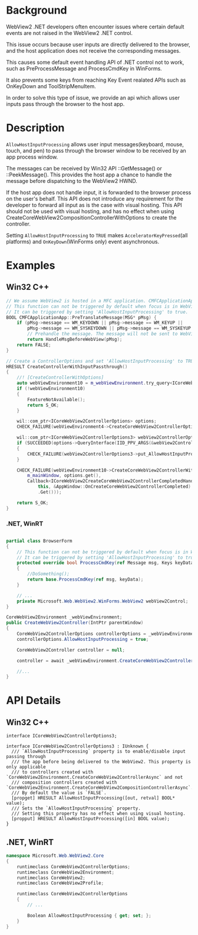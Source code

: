 # Background
WebView2 .NET developers often encounter issues where certain default events are not raised in the WebView2 .NET control. 

This issue occurs because user inputs are directly delivered to the browser, and the host application does not receive the corresponding messages. 

This causes some default event handling API of .NET control not to work, such as PreProcessMessage and ProcessCmdKey in WinForms.

It also prevents some keys from reaching Key Event realated APIs such as OnKeyDown and ToolStripMenuItem.

In order to solve this type of issue, we provide an api which allows user inputs pass through the browser to the host app.

# Description
`AllowHostInputProcessing` allows user input messages(keyboard, mouse, touch, and pen) to pass through the browser window to be received by an app process window.

The messages can be received by Win32 API ::GetMessage() or ::PeekMessage(). This provides the host app a chance to handle the message before dispatching to the WebView2 HWND.

If the host app does not handle input, it is forwarded to the browser process on the user's behalf. This API does not introduce any requirement for the developer to forward all input as is the case with visual hosting. This API should not be used with visual hosting, and has no effect when using  CreateCoreWebView2CompositionControllerWithOptions to create the controller.

Setting `AllowHostInputProcessing` to `TRUE` makes `AcceleratorKeyPressed`(all platforms) and `OnKeyDown`(WinForms only) event asynchronous.

# Examples
## Win32 C++
```cpp
// We assume WebView2 is hosted in a MFC application. CMFCApplicationApp is a CWinApp.
// This function can not be triggered by default when focus is in WebView.
// It can be triggered by setting 'AllowHostInputProcessing' to true.
BOOL CMFCApplicationApp::PreTranslateMessage(MSG* pMsg) {
    if (pMsg->message == WM_KEYDOWN || pMsg->message == WM_KEYUP ||
        pMsg->message == WM_SYSKEYDOWN || pMsg->message == WM_SYSKEYUP && webview_has_focus_)
        // Prehandle the message. The message will not be sent to WebView if return TRUE.
        return HandleMsgBeforeWebView(pMsg);
    return FALSE;
}

// Create a ControllerOptions and set 'AllowHostInputProcessing' to TRUE.
HRESULT CreateControllerWithInputPassthrough()
{
    //! [CreateControllerWithOptions]
    auto webViewEnvironment10 = m_webViewEnvironment.try_query<ICoreWebView2Environment10>();
    if (!webViewEnvironment10)
    {
        FeatureNotAvailable();
        return S_OK;
    }

    wil::com_ptr<ICoreWebView2ControllerOptions> options;
    CHECK_FAILURE(webViewEnvironment4->CreateCoreWebView2ControllerOptions(options.GetAddressOf()));

    wil::com_ptr<ICoreWebView2ControllerOptions3> webView2ControllerOptions3;
    if (SUCCEEDED(options->QueryInterface(IID_PPV_ARGS(&webView2ControllerOptions3))))
    {
        CHECK_FAILURE(webView2ControllerOptions3->put_AllowHostInputProcessing(TRUE));
    }

    CHECK_FAILURE(webViewEnvironment10->CreateCoreWebView2ControllerWithOptions(
        m_mainWindow, options.get(),
        Callback<ICoreWebView2CreateCoreWebView2ControllerCompletedHandler>(
            this, &AppWindow::OnCreateCoreWebView2ControllerCompleted)
            .Get()));

    return S_OK;
}
```

### .NET, WinRT
```c#

partial class BrowserForm
{
    // This function can not be triggered by default when focus is in WebView.
    // It can be triggered by setting 'AllowHostInputProcessing' to true.
    protected override bool ProcessCmdKey(ref Message msg, Keys keyData)
    {
        //DoSomething();
        return base.ProcessCmdKey(ref msg, keyData);
    }

    // ...
    private Microsoft.Web.WebView2.WinForms.WebView2 webView2Control;
}

CoreWebView2Environment _webViewEnvironment;
public CreateWebView2Controller(IntPtr parentWindow)
{
    CoreWebView2ControllerOptions controllerOptions = _webViewEnvironment.CreateCoreWebView2ControllerOptions();
    controllerOptions.AllowHostInputProcessing = true;

    CoreWebView2Controller controller = null;

    controller = await _webViewEnvironment.CreateCoreWebView2ControllerAsync(parentWindow, controllerOptions);

    //...
}
```

# API Details
## Win32 C++
```IDL
interface ICoreWebView2ControllerOptions3;

interface ICoreWebView2ControllerOptions3 : IUnknown {
  /// `AllowHostInputProcessing` property is to enable/disable input passing through
  /// the app before being delivered to the WebView2. This property is only applicable
  /// to controllers created with `CoreWebView2Environment.CreateCoreWebView2ControllerAsync` and not
  /// composition controllers created with `CoreWebView2Environment.CreateCoreWebView2CompositionControllerAsync`.
  /// By default the value is `FALSE`.
  [propget] HRESULT AllowHostInputProcessing([out, retval] BOOL* value);
  /// Sets the `AllowHostInputProcessing` property.
  /// Setting this property has no effect when using visual hosting.
  [propput] HRESULT AllowHostInputProcessing([in] BOOL value);
}
```

## .NET, WinRT
```c#
namespace Microsoft.Web.WebView2.Core
{
    runtimeclass CoreWebView2ControllerOptions;
    runtimeclass CoreWebView2Environment;
    runtimeclass CoreWebView2;
    runtimeclass CoreWebView2Profile;

    runtimeclass CoreWebView2ControllerOptions
    {
        // ...

        Boolean AllowHostInputProcessing { get; set; };
    }
}
```
